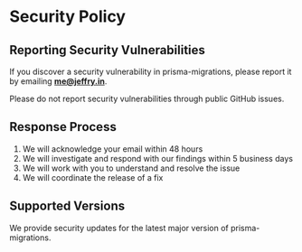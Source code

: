 # Security Policy

## Reporting Security Vulnerabilities

If you discover a security vulnerability in prisma-migrations, please report it by emailing **me@jeffry.in**.

Please do not report security vulnerabilities through public GitHub issues.

## Response Process

1. We will acknowledge your email within 48 hours
2. We will investigate and respond with our findings within 5 business days
3. We will work with you to understand and resolve the issue
4. We will coordinate the release of a fix

## Supported Versions

We provide security updates for the latest major version of prisma-migrations.
